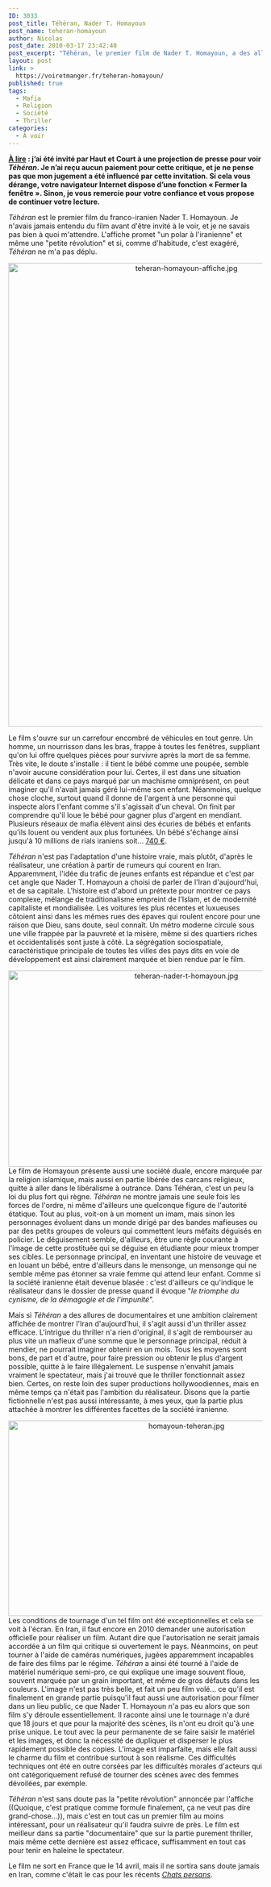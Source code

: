 ```yaml
---
ID: 3033
post_title: Téhéran, Nader T. Homayoun
post_name: teheran-homayoun
author: Nicolas
post_date: 2010-03-17 23:42:40
post_excerpt: "Téhéran, le premier film de Nader T. Homayoun, a des allures de documentaire réalisé à partir d'images volées. C'est un portrait passionnant de l'Iran d'aujourd'hui, mais c'est aussi un thriller assez efficace. Une bonne surprise."
layout: post
link: >
  https://voiretmanger.fr/teheran-homayoun/
published: true
tags:
  - Mafia
  - Religion
  - Société
  - Thriller
categories:
  - À voir
---
```

<strong><span style="text-decoration: underline;">À lire</span> : j’ai été invité par Haut et Court à une projection de presse pour voir <em>Téhéran</em>. Je n’ai reçu aucun paiement pour cette critique, et je ne pense pas que mon jugement a été influencé par cette invitation. Si cela vous dérange, votre navigateur Internet dispose d’une fonction « Fermer la fenêtre ». Sinon, je vous remercie pour votre confiance et vous propose de continuer votre lecture.</strong>

<em>Téhéran</em> est le premier film du franco-iranien Nader T. Homayoun. Je n'avais jamais entendu du film avant d'être invité à le voir, et je ne savais pas bien à quoi m'attendre. L'affiche promet "un polar à l'iranienne" et même une "petite révolution" et si, comme d'habitude, c'est exagéré, <em>Téhéran</em> ne m'a pas déplu.

<a href="http://www.allocine.fr/film/fichefilm_gen_cfilm=177037.html"> </a>
<p style="text-align: center;"><a href="http://www.allocine.fr/film/fichefilm_gen_cfilm=177037.html"></a></p>
<a href="http://www.allocine.fr/film/fichefilm_gen_cfilm=177037.html">
<div style="text-align: center;"><img class="aligncenter" src="https://voiretmanger.fr/wp-content/uploads/2010/03/teheran-homayoun-affiche.jpg" border="0" alt="teheran-homayoun-affiche.jpg" width="690" height="920" /></div>
</a>

Le film s'ouvre sur un carrefour encombré de véhicules en tout genre. Un homme, un nourrisson dans les bras, frappe à toutes les fenêtres, suppliant qu'on lui offre quelques pièces pour survivre après la mort de sa femme. Très vite, le doute s'installe : il tient le bébé comme une poupée, semble n'avoir aucune considération pour lui. Certes, il est dans une situation délicate et dans ce pays marqué par un machisme omniprésent, on peut imaginer qu'il n'avait jamais géré lui-même son enfant. Néanmoins, quelque chose cloche, surtout quand il donne de l'argent à une personne qui inspecte alors l'enfant comme s'il s'agissait d'un cheval. On finit par comprendre qu'il loue le bébé pour gagner plus d'argent en mendiant. Plusieurs réseaux de mafia élèvent ainsi des écuries de bébés et enfants qu'ils louent ou vendent aux plus fortunées. Un bébé s'échange ainsi jusqu'à 10 millions de rials iraniens soit... <a href="http://irr.cer24.com/eur/?q=10000000">740 €</a>.

<em>Téhéran</em> n'est pas l'adaptation d'une histoire vraie, mais plutôt, d'après le réalisateur, une création à partir de rumeurs qui courent en Iran. Apparemment, l'idée du trafic de jeunes enfants est répandue et c'est par cet angle que Nader T. Homayoun a choisi de parler de l'Iran d'aujourd'hui, et de sa capitale. L'histoire est d'abord un prétexte pour montrer ce pays complexe, mélange de traditionalisme empreint de l'Islam, et de modernité capitaliste et mondialisée. Les voitures les plus récentes et luxueuses côtoient ainsi dans les mêmes rues des épaves qui roulent encore pour une raison que Dieu, sans doute, seul connaît. Un métro moderne circule sous une ville frappée par la pauvreté et la misère, même si des quartiers riches et occidentalisés sont juste à côté. La ségrégation sociospatiale, caractéristique principale de toutes les villes des pays dits en voie de développement est ainsi clairement marquée et bien rendue par le film.
<div style="text-align: center;"><img class="aligncenter" src="https://voiretmanger.fr/wp-content/uploads/2010/03/teheran-nader-t-homayoun.jpg" border="0" alt="teheran-nader-t-homayoun.jpg" width="690" height="389" /></div>
Le film de Homayoun présente aussi une société duale, encore marquée par la religion islamique, mais aussi en partie libérée des carcans religieux, quitte à aller dans le libéralisme à outrance. Dans Téhéran, c'est un peu la loi du plus fort qui règne. <em>Téhéran</em> ne montre jamais une seule fois les forces de l'ordre, ni même d'ailleurs une quelconque figure de l'autorité étatique. Tout au plus, voit-on à un moment un imam, mais sinon les personnages évoluent dans un monde dirigé par des bandes mafieuses ou par des petits groupes de voleurs qui commettent leurs méfaits déguisés en policier. Le déguisement semble, d'ailleurs, être une règle courante à l'image de cette prostituée qui se déguise en étudiante pour mieux tromper ses cibles. Le personnage principal, en inventant une histoire de veuvage et en louant un bébé, entre d'ailleurs dans le mensonge, un mensonge qui ne semble même pas étonner sa vraie femme qui attend leur enfant. Comme si la société iranienne était devenue blasée : c'est d'ailleurs ce qu'indique le réalisateur dans le dossier de presse quand il évoque "<em>le triomphe du cynisme, de la démagogie et de l'impunité</em>".

Mais si <em>Téhéran</em> a des allures de documentaires et une ambition clairement affichée de montrer l'Iran d'aujourd'hui, il s'agit aussi d'un thriller assez efficace. L'intrigue du thriller n'a rien d'original, il s'agit de rembourser au plus vite un mafieux d'une somme que le personnage principal, réduit à mendier, ne pourrait imaginer obtenir en un mois. Tous les moyens sont bons, de part et d'autre, pour faire pression ou obtenir le plus d'argent possible, quitte à le faire illégalement. Le suspense n'envahit jamais vraiment le spectateur, mais j'ai trouvé que le thriller fonctionnait assez bien. Certes, on reste loin des super productions hollywoodiennes, mais en même temps ça n'était pas l'ambition du réalisateur. Disons que la partie fictionnelle n'est pas aussi intéressante, à mes yeux, que la partie plus attachée à montrer les différentes facettes de la société iranienne.
<div style="text-align: center;"><img class="aligncenter" src="https://voiretmanger.fr/wp-content/uploads/2010/03/homayoun-teheran.jpg" border="0" alt="homayoun-teheran.jpg" width="690" height="388" /></div>
Les conditions de tournage d'un tel film ont été exceptionnelles et cela se voit à l'écran. En Iran, il faut encore en 2010 demander une autorisation officielle pour réaliser un film. Autant dire que l'autorisation ne serait jamais accordée à un film qui critique si ouvertement le pays. Néanmoins, on peut tourner à l'aide de caméras numériques, jugées apparemment incapables de faire des films par le régime. <em>Téhéran</em> a ainsi été tourné à l'aide de matériel numérique semi-pro, ce qui explique une image souvent floue, souvent marquée par un grain important, et même de gros défauts dans les couleurs. L'image n'est pas très belle, et fait un peu film volé… ce qu'il est finalement en grande partie puisqu'il faut aussi une autorisation pour filmer dans un lieu public, ce que Nader T. Homayoun n'a pas eu alors que son film s'y déroule essentiellement. Il raconte ainsi une le tournage n'a duré que 18 jours et que pour la majorité des scènes, ils n'ont eu droit qu'à une prise unique. Le tout avec la peur permanente de se faire saisir le matériel et les images, et donc la nécessité de dupliquer et disperser le plus rapidement possible des copies. L'image est imparfaite, mais elle fait aussi le charme du film et contribue surtout à son réalisme. Ces difficultés techniques ont été en outre corsées par les difficultés morales d'acteurs qui ont catégoriquement refusé de tourner des scènes avec des femmes dévoilées, par exemple.

<em>Téhéran</em> n'est sans doute pas la "petite révolution" annoncée par l'affiche ((Quoique, c'est pratique comme formule finalement, ça ne veut pas dire grand-chose…)), mais c'est en tout cas un premier film au moins intéressant, pour un réalisateur qu'il faudra suivre de près. Le film est meilleur dans sa partie "documentaire" que sur la partie purement thriller, mais même cette dernière est assez efficace, suffisamment en tout cas pour tenir en haleine le spectateur.

Le film ne sort en France que le 14 avril, mais il ne sortira sans doute jamais en Iran, comme c'était le cas pour les récents <em><a href="https://voiretmanger.fr/?p=2370">Chats persans</a></em>.